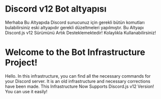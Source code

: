 # Discord v12 Bot altyapısı 

Merhaba Bu Altyapıda Discord sunucunuz için gerekli bütün komutları bulabilirsiniz eski altyapıdır gerekli düzeltmeleri yapılmıştır. Bu Altyapı Discord.js v12 Sürümünü Artık Desteklemektedir! Kolaylıkla Kullanabilirsiniz!


# Welcome to the Bot Infrastructure Project!

Hello. In this infrastructure, you can find all the necessary commands for your Discord server. It is an old infrastructure and necessary corrections have been made. This Infrastructure Now Supports Discord.js v12 Version! You can use it easily!

